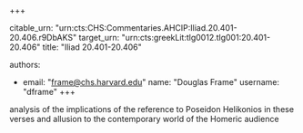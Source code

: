 +++


citable_urn: "urn:cts:CHS:Commentaries.AHCIP:Iliad.20.401-20.406.r9DbAKS"
target_urn: "urn:cts:greekLit:tlg0012.tlg001:20.401-20.406"
title: "Iliad 20.401-20.406"

authors:
- email: "frame@chs.harvard.edu"
  name: "Douglas Frame"
  username: "dframe"
+++

<p>analysis of the implications of the reference to Poseidon Helikonios in these verses and allusion to the contemporary world of the Homeric audience</p>